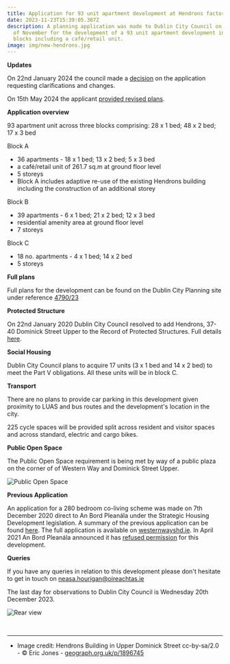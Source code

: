 ```yaml
---
title: Application for 93 unit apartment development at Hendrons factory site
date: 2023-11-23T15:39:05.387Z
description: A planning application was made to Dublin City Council on the 16th
  of November for the development of a 93 unit apartment development in three
  blocks including a café/retail unit.
image: img/new-hendrons.jpg
---
```

**Updates**

On 22nd January 2024 the council made a [decision](https://webapps.dublincity.ie/AnitePublicDocs/01166469.pdf) on the application requesting clarifications and changes. 

On 15th May 2024 the applicant [provided revised plans](https://planning.agileapplications.ie/dublincity/application-details/158532).

**Application overview**

93 apartment unit across three blocks comprising: 28 x 1 bed; 48 x 2 bed; 17 x 3 bed

Block A 

* 36 apartments - 18 x 1 bed; 13 x 2 bed; 5 x 3 bed
* a café/retail unit of 261.7 sq.m at ground floor level
* 5 storeys
* Block A includes adaptive re-use of the existing Hendrons building including the construction of an additional storey

Block B

* 39 apartments - 6 x 1 bed; 21 x 2 bed; 12 x 3 bed
* residential amenity area at ground floor level
* 7 storeys  

Block C 

* 18 no. apartments - 4 x 1 bed; 14 x 2 bed 
* 5 storeys 

**Full plans**

Full plans for the development can be found on the Dublin City Planning site under reference [4790/23](https://planning.agileapplications.ie/dublincity/application-details/158532)

**Protected Structure**

On 22nd January 2020 Dublin City Council resolved to add Hendrons, 37-40 Dominick Street Upper to the Record of Protected Structures.  Full details [here](https://councilmeetings.dublincity.ie/documents/s27161/38%20Addition%20to%20RPS%20of%20Hendrons%20PF%202020-01-20%20FINAL.pdf).

**Social Housing**

Dublin City Council plans to acquire 17 units (3 x 1 bed and 14 x 2 bed) to meet the Part V obligations.  All these units will be in block C.

**Transport**

There are no plans to provide car parking in this development given proximity to LUAS and bus routes and the development's location in the city.

225 cycle spaces will be provided split across resident and visitor spaces and across standard, electric and cargo bikes.

**Public Open Space**

The Public Open Space requirement is being met by way of a public plaza on the corner of of Western Way and Dominick Street Upper.

![Public Open Space](/img/new-hendrons-public-open-space.png "Public Open Space")

**Previous Application** 

An application for a 280 bedroom co-living scheme was made on 7th December 2020 direct to An Bord Pleanála under the Strategic Housing Development legislation.  A summary of the previous application can be found [here](/post/public-meeting-on-280-bed-co-living-development-at-hendrons-site/). The full application is available on [westernwayshd.ie](https://shd.neasahourigan.com/westernwayshd.ie/). In  April 2021 An Bord Pleanála announced it has [refused permission](https://neasahourigan.com/docs/ABP-Hendrons-Refusal.pdf) for this development.

**Queries**

If you have any queries in relation to this development please don't hesitate to get in touch on [neasa.hourigan@oireachtas.ie](mailto:neasa.hourigan@oireachtas.ie?subject=Hendrons%20development&body=Dear%20Neasa%2C%0D%0A)

The last day for observations to Dublin City Council is Wednesday 20th December 2023.

![Rear view](/img/new-hendrons-rear.jpg "Rear view")

<br><hr/>

* Image credit: Hendrons Building in Upper Dominick Street cc-by-sa/2.0 - © Eric Jones - [geograph.org.uk/p/1896745](https://geograph.org.uk/p/1896745)
